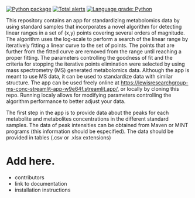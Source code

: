 [![Python package](https://github.com/LSARP/ms-conc/actions/workflows/python-package.yml/badge.svg)](https://github.com/LSARP/ms-conc/actions/workflows/python-package.yml)
[![Total alerts](https://img.shields.io/lgtm/alerts/g/LewisResearchGroup/ms-conc.svg?logo=lgtm&logoWidth=18)](https://lgtm.com/projects/g/LewisResearchGroup/ms-conc/alerts/)
[![Language grade: Python](https://img.shields.io/lgtm/grade/python/g/LewisResearchGroup/ms-conc.svg?logo=lgtm&logoWidth=18)](https://lgtm.com/projects/g/LewisResearchGroup/ms-conc/context:python)

  
This repository contains an app for standardizing metabolomics data by using standard samples that incorporates a novel algorithm for detecting linear ranges in a set of (x,y) points covering several orders of magnitude. The algorithm uses the log-scale to perform a search of the linear range by iteratively fitting a linear curve to the set of points. The points that are further from the fitted curve are removed from the range until reaching a proper fitting. The parameters controlling the goodness of fit and the criteria for stopping the iterative points elimination were selected by using mass spectrometry (MS) generated metabolomics data. Although the app is meant to use MS data, it can be used to standardize data with similar structure. The app can be used freely online at https://lewisresearchgroup-ms-conc-streamlit-app-w9e64f.streamlit.app/, or locally by cloning this repo. Running localy allows for modifying parameters controlling the algorithm performance to better adjust your data.

The first step in the app is to provide data about the peaks for each metabolite and metabolites concentrations in the different standard samples. The data of peak intensities can be obtained from Maven or MINT programs (this information should be especified). The data should be provided in tables (.csv or .xlsx extensions)  

# Add here.
- contributors
- link to documentation
- installation instructions
